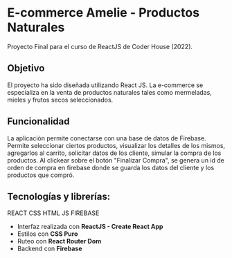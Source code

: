# E-commerce Amelie - Productos Naturales
Proyecto Final para el curso de ReactJS de Coder House (2022).

## Objetivo
El proyecto ha sido diseñada utilizando React JS. La e-commerce se especializa en la venta de productos naturales tales como mermeladas, mieles y frutos secos seleccionados.

## Funcionalidad 
La aplicación permite conectarse con una base de datos de Firebase.
Permite seleccionar ciertos productos, visualizar los detalles de los mismos, agregarlos al carrito,
solicitar datos de los cliente, simular la compra de los productos. Al clickear sobre el botón "Finalizar Compra", se genera un id de orden de compra en firebase donde se guarda los datos del cliente y los productos que compró.

## Tecnologías y librerías:

REACT CSS HTML JS FIREBASE

- Interfaz realizada con **ReactJS - Create React App**
- Estilos con **CSS Puro**
- Ruteo con **React Router Dom**
- Backend con **Firebase**
